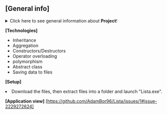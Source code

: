 ## **[General info]**
<details>
<summary>Click here to see general information about <b>Project</b>!</summary>
This is a list of students containing data such as: names, surnames, subjects, points and grades. The list can be modified by adding a new student and deleting it.
</details>

<b>[Technologies]</b>
<ul>
<li>Inheritance</li>
<li>Aggregation</li>
<li>Constructors/Destructors</li>
<li>Operator overloading</li>
<li>polymorphism</li>
<li>Abstract class</li>
<li>Saving data to files</li>
</ul>

<b>[Setup]</b>
<li>Download the files, then extract files into a folder and launch "Lista.exe".</li>

<b>[Application view]</b>
<img>[https://github.com/AdamBor96/Lista/issues/1#issue-2229272624]</img>

